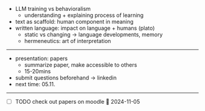 - LLM training vs behavioralism
	- understanding + explaining process of learning
- text as scaffold: human component in meaning
- written language: impact on language + humans (plato)
	- static vs changing -> language developments, memory
	- hermeneutics: art of interpretation

---

- presentation: papers
	- summarize paper, make accessible to others
	- 15-20mins
- submit questions beforehand -> linkedin
- next time: 05.11.

---

- [ ] TODO check out papers on moodle 📅 2024-11-05


